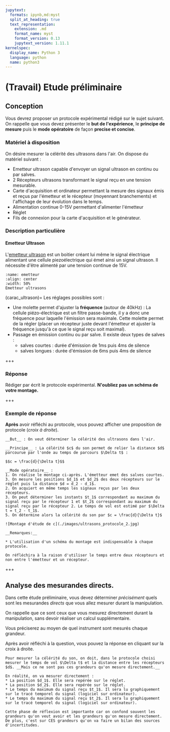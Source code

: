 ```yaml
---
jupytext:
  formats: ipynb,md:myst
  split_at_heading: true
  text_representation:
    extension: .md
    format_name: myst
    format_version: 0.13
    jupytext_version: 1.11.1
kernelspec:
  display_name: Python 3
  language: python
  name: python3
---
```


# (Travail) Etude préliminaire


## Conception
Vous devrez proposer un protocole expérimental rédigé sur le sujet suivant. On rappelle que vous devez présenter le __but de l'expérience__, le __principe de mesure__ puis le __mode opératoire__ de façon __precise et concise__.

### Matériel à disposition
On désire mesurer la célérité des ultrasons dans l'air. On dispose du matériel suivant :
* Emetteur ultrason capable d'envoyer un signal ultrason en continu ou par salves.
* 2 Récepteurs ultrasons transformant le signal reçu en une tension mesurable.
* Carte d'acquisition et ordinateur permettant la mesure des signaux émis et reçus par l'émetteur et le récepteur (moyennant branchements) et l'affichage de leur évolution dans le temps.
* Alimentation continue 0-15V permettant d'alimenter l'émetteur
* Réglet
* Fils de connexion pour la carte d'acquisition et le générateur.

### Description particulière

#### Emetteur Ultrason

L'[emetteur ultrason](emetteur) est un boitier créant lui même le signal électrique alimentant une cellule piezoélectrique qui émet ainsi un signal ultrason. Il nécessite d'être alimenté par une tension continue de 15V.

```{figure} ./images/emetteur.jpg
:name: emetteur
:align: center
:width: 50%
Emetteur ultrasons
```

(carac_ultrason)=
Les réglages possibles sont :
* Une molette permet d'ajuster la __fréquence__ (autour de 40kHz) : La cellule piézo-électrique est un filtre passe-bande, il y a donc une fréquence pour laquelle l'émission sera maximale. Cette molette permet de la régler (placer un récepteur juste devant l'émetteur et ajuster la fréquence jusqu'à ce que le signal reçu soit maximal).
* Passage en émission continu ou par salve. Il existe deux types de salves :
    * salves courtes : durée d'émission de 1ms puis 4ms de silence
    * salves longues : durée d'émission de 6ms puis 4ms de silence

+++

### Réponse
Rédiger par écrit le protocole expérimental. __N'oubliez pas un schéma de votre montage.__

+++

### Exemple de réponse
__Après__ avoir réfléchi au protocole, vous pouvez afficher une proposition de protocole (_croix à droite_).

```{toggle}
__But__ : On veut déterminer la célérité des ultrasons dans l'air.

__Principe__ : La célérité $c$ du son permet de relier la distance $d$ parcourue par l'onde au temps de parcours $\Delta t$ :

$$c = \frac{d}{\Delta t}$$

__Mode opératoire__ : 
1. On réalise le montage ci-après. L'émetteur emet des salves courtes. 
3. On mesure les positions $d_1$ et $d_2$ des deux récepteurs sur le réglet puis la distance $d = d_2 - d_1$.
2. On acquiert en même temps les signaux reçus par les deux récepteurs.
3. On peut déterminer les instants $t_1$ correspondant au maximum du signal reçu par le récepteur 1 et $t_2$ correspondant au maximum du signal reçu par le récepteur 2. Le temps de vol est estimé par $\Delta t = t_2 - t_1$.
5. On détermine alors la célérité du son par $c = \frac{d}{\Delta t}$

![Montage d'étude de c](./images/ultrasons_protocole_2.jpg)

__Remarques:__

* L'utilisation d'un schéma du montage est indispensable à chaque protocole.
```

```{margin}
On réfléchira à la raison d'utiliser le temps entre deux récepteurs et non entre l'émetteur et un récepteur.
```

+++

## Analyse des mesurandes directs.
Dans cette étude préliminaire, vous devez déterminer _précisément_ quels sont les mesurandes _directs_ que vous allez mesurer durant la manipulation.

On rappelle que ce sont ceux que vous mesurez directement durant la manipulation, sans devoir réaliser un calcul supplémentaire.

Vous préciserez au moyen de quel instrument sont mesurés chaque grandeur.

Après avoir réfléchi à la question, vous pouvez la réponse en cliquant sur la croix à droite.

```{toggle}
Pour mesurer la célérité du son, on doit, dans le protocole choisi mesurer le temps de vol $\Delta t$ et la distance entre les récepteurs $d$. __Mais ce ne sont pas ces grandeurs qu'on mesure directement.__

En réalité, on va mesurer directement :
* La position $d_1$. Elle sera repérée sur le réglet.
* La position $d_2$. Elle sera repérée sur le réglet.
* Le temps du maximum du signal reçu $t_1$. Il sera lu graphiquement sur le tracé temporel du signal (logiciel sur ordinateur).
* Le temps du maximum du signal reçu $t_2$. Il sera lu graphiquement sur le tracé temporel du signal (logiciel sur ordinateur).

Cette phase de réflexion est importante car on confond souvent les grandeurs qu'on veut avoir et les grandeurs qu'on mesure directement. De plus, c'est sur CES grandeurs qu'on va faire un bilan des sources d'incertitudes.
```

